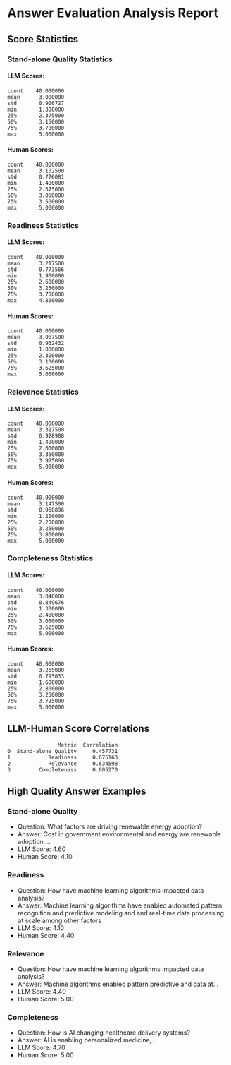 # Answer Evaluation Analysis Report
## Score Statistics

### Stand-alone Quality Statistics

#### LLM Scores:
```
count    40.000000
mean      3.080000
std       0.906727
min       1.300000
25%       2.375000
50%       3.150000
75%       3.700000
max       5.000000
```

#### Human Scores:
```
count    40.000000
mean      3.102500
std       0.776081
min       1.400000
25%       2.575000
50%       3.050000
75%       3.500000
max       5.000000
```

### Readiness Statistics

#### LLM Scores:
```
count    40.000000
mean      3.217500
std       0.773566
min       1.900000
25%       2.600000
50%       3.250000
75%       3.700000
max       4.800000
```

#### Human Scores:
```
count    40.000000
mean      3.067500
std       0.932432
min       1.000000
25%       2.300000
50%       3.100000
75%       3.625000
max       5.000000
```

### Relevance Statistics

#### LLM Scores:
```
count    40.000000
mean      3.317500
std       0.928988
min       1.400000
25%       2.600000
50%       3.350000
75%       3.975000
max       5.000000
```

#### Human Scores:
```
count    40.000000
mean      3.147500
std       0.958896
min       1.200000
25%       2.200000
50%       3.250000
75%       3.800000
max       5.000000
```

### Completeness Statistics

#### LLM Scores:
```
count    40.000000
mean      3.040000
std       0.849676
min       1.300000
25%       2.400000
50%       3.050000
75%       3.625000
max       5.000000
```

#### Human Scores:
```
count    40.000000
mean      3.265000
std       0.795033
min       1.600000
25%       2.800000
50%       3.250000
75%       3.725000
max       5.000000
```

## LLM-Human Score Correlations

```
                Metric  Correlation
0  Stand-alone Quality     0.457731
1            Readiness     0.675163
2            Relevance     0.634598
3         Completeness     0.605270
```

## High Quality Answer Examples

### Stand-alone Quality
- Question: What factors are driving renewable energy adoption?
- Answer: Cost in government environmental and energy are renewable adoption....
- LLM Score: 4.60
- Human Score: 4.10

### Readiness
- Question: How have machine learning algorithms impacted data analysis?
- Answer: Machine learning algorithms have enabled automated pattern recognition and predictive modeling and and real-time data processing at scale among other factors
- LLM Score: 4.10
- Human Score: 4.40

### Relevance
- Question: How have machine learning algorithms impacted data analysis?
- Answer: Machine algorithms enabled pattern predictive and data at...
- LLM Score: 4.40
- Human Score: 5.00

### Completeness
- Question: How is AI changing healthcare delivery systems?
- Answer: AI is enabling personalized medicine,...
- LLM Score: 4.70
- Human Score: 5.00

